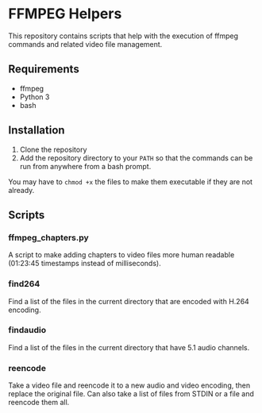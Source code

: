# FFMPEG Helpers

This repository contains scripts that help with the execution of ffmpeg commands and related video file management.

## Requirements

* ffmpeg
* Python 3
* bash

## Installation

1. Clone the repository
2. Add the repository directory to your `PATH` so that the commands can be run from anywhere from a bash prompt.

You may have to `chmod +x` the files to make them executable if they are not already.

## Scripts

### ffmpeg_chapters.py

A script to make adding chapters to video files more human readable (01:23:45 timestamps instead of milliseconds).

### find264

Find a list of the files in the current directory that are encoded with H.264 encoding.

### findaudio

Find a list of the files in the current directory that have 5.1 audio channels.

### reencode

Take a video file and reencode it to a new audio and video encoding, then replace the original file.
Can also take a list of files from STDIN or a file and reencode them all.
